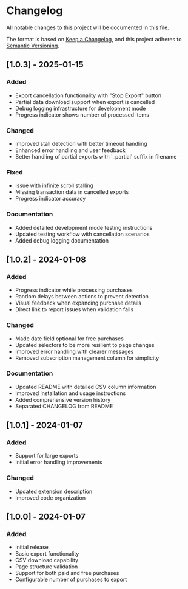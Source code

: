 # Changelog

All notable changes to this project will be documented in this file.

The format is based on [Keep a Changelog](https://keepachangelog.com/en/1.0.0/),
and this project adheres to [Semantic Versioning](https://semver.org/spec/v2.0.0.html).

## [1.0.3] - 2025-01-15

### Added
- Export cancellation functionality with "Stop Export" button
- Partial data download support when export is cancelled
- Debug logging infrastructure for development mode
- Progress indicator shows number of processed items

### Changed
- Improved stall detection with better timeout handling
- Enhanced error handling and user feedback
- Better handling of partial exports with '_partial' suffix in filename

### Fixed
- Issue with infinite scroll stalling
- Missing transaction data in cancelled exports
- Progress indicator accuracy

### Documentation
- Added detailed development mode testing instructions
- Updated testing workflow with cancellation scenarios
- Added debug logging documentation

## [1.0.2] - 2024-01-08

### Added
- Progress indicator while processing purchases
- Random delays between actions to prevent detection
- Visual feedback when expanding purchase details
- Direct link to report issues when validation fails

### Changed
- Made date field optional for free purchases
- Updated selectors to be more resilient to page changes
- Improved error handling with clearer messages
- Removed subscription management column for simplicity

### Documentation
- Updated README with detailed CSV column information
- Improved installation and usage instructions
- Added comprehensive version history
- Separated CHANGELOG from README

## [1.0.1] - 2024-01-07

### Added
- Support for large exports
- Initial error handling improvements

### Changed
- Updated extension description
- Improved code organization

## [1.0.0] - 2024-01-07

### Added
- Initial release
- Basic export functionality
- CSV download capability
- Page structure validation
- Support for both paid and free purchases
- Configurable number of purchases to export 